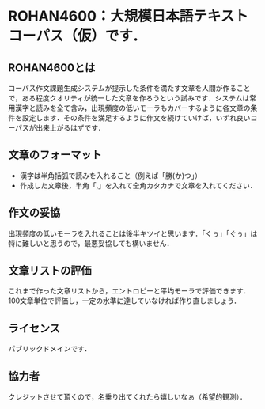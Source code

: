 # ROHAN4600：大規模日本語テキストコーパス（仮）です．

## ROHAN4600とは
コーパス作文課題生成システムが提示した条件を満たす文章を人間が作ることで，ある程度クオリティが統一した文章を作ろうという試みです．システムは常用漢字と読みを全て含み，出現頻度の低いモーラもカバーするように各文章の条件を設定します．その条件を満足するように作文を続けていけば，いずれ良いコーパスが出来上がるはずです．

## 文章のフォーマット
- 漢字は半角括弧で読みを入れること（例えば「勝(か)つ」）
- 作成した文章後，半角「,」を入れて全角カタカナで文章を入れてください．

## 作文の妥協
出現頻度の低いモーラを入れることは後半キツイと思います．「くぅ」「ぐぅ」は特に難しいと思うので，最悪妥協しても構いません．

## 文章リストの評価
これまで作った文章リストから，エントロピーと平均モーラで評価できます．100文章単位で評価し，一定の水準に達していなければ作り直しましょう．

## ライセンス
パブリックドメインです．

## 協力者
クレジットさせて頂くので，名乗り出てくれたら嬉しいなぁ（希望的観測）．
